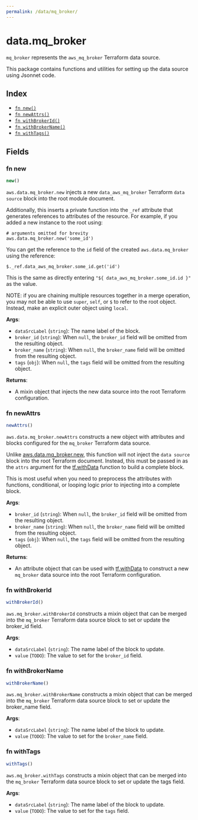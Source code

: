 ```yaml
---
permalink: /data/mq_broker/
---
```


# data.mq_broker

`mq_broker` represents the `aws_mq_broker` Terraform data source.



This package contains functions and utilities for setting up the data source using Jsonnet code.


## Index

* [`fn new()`](#fn-new)
* [`fn newAttrs()`](#fn-newattrs)
* [`fn withBrokerId()`](#fn-withbrokerid)
* [`fn withBrokerName()`](#fn-withbrokername)
* [`fn withTags()`](#fn-withtags)

## Fields

### fn new

```ts
new()
```


`aws.data.mq_broker.new` injects a new `data_aws_mq_broker` Terraform `data source`
block into the root module document.

Additionally, this inserts a private function into the `_ref` attribute that generates references to attributes of the
resource. For example, if you added a new instance to the root using:

    # arguments omitted for brevity
    aws.data.mq_broker.new('some_id')

You can get the reference to the `id` field of the created `aws.data.mq_broker` using the reference:

    $._ref.data_aws_mq_broker.some_id.get('id')

This is the same as directly entering `"${ data_aws_mq_broker.some_id.id }"` as the value.

NOTE: if you are chaining multiple resources together in a merge operation, you may not be able to use `super`, `self`,
or `$` to refer to the root object. Instead, make an explicit outer object using `local`.

**Args**:
  - `dataSrcLabel` (`string`): The name label of the block.
  - `broker_id` (`string`):  When `null`, the `broker_id` field will be omitted from the resulting object.
  - `broker_name` (`string`):  When `null`, the `broker_name` field will be omitted from the resulting object.
  - `tags` (`obj`):  When `null`, the `tags` field will be omitted from the resulting object.

**Returns**:
- A mixin object that injects the new data source into the root Terraform configuration.


### fn newAttrs

```ts
newAttrs()
```


`aws.data.mq_broker.newAttrs` constructs a new object with attributes and blocks configured for the `mq_broker`
Terraform data source.

Unlike [aws.data.mq_broker.new](#fn-mqbrokernew), this function will not inject the `data source`
block into the root Terraform document. Instead, this must be passed in as the `attrs` argument for the
[tf.withData](https://github.com/tf-libsonnet/core/tree/main/docs#fn-withdata) function to build a complete block.

This is most useful when you need to preprocess the attributes with functions, conditional, or looping logic prior to
injecting into a complete block.

**Args**:
  - `broker_id` (`string`):  When `null`, the `broker_id` field will be omitted from the resulting object.
  - `broker_name` (`string`):  When `null`, the `broker_name` field will be omitted from the resulting object.
  - `tags` (`obj`):  When `null`, the `tags` field will be omitted from the resulting object.

**Returns**:
  - An attribute object that can be used with [tf.withData](https://github.com/tf-libsonnet/core/tree/main/docs#fn-withdata) to construct a new `mq_broker` data source into the root Terraform configuration.


### fn withBrokerId

```ts
withBrokerId()
```

`aws.mq_broker.withBrokerId` constructs a mixin object that can be merged into the `mq_broker`
Terraform data source block to set or update the broker_id field.



**Args**:
  - `dataSrcLabel` (`string`): The name label of the block to update.
  - `value` (`TODO`): The value to set for the `broker_id` field.


### fn withBrokerName

```ts
withBrokerName()
```

`aws.mq_broker.withBrokerName` constructs a mixin object that can be merged into the `mq_broker`
Terraform data source block to set or update the broker_name field.



**Args**:
  - `dataSrcLabel` (`string`): The name label of the block to update.
  - `value` (`TODO`): The value to set for the `broker_name` field.


### fn withTags

```ts
withTags()
```

`aws.mq_broker.withTags` constructs a mixin object that can be merged into the `mq_broker`
Terraform data source block to set or update the tags field.



**Args**:
  - `dataSrcLabel` (`string`): The name label of the block to update.
  - `value` (`TODO`): The value to set for the `tags` field.
